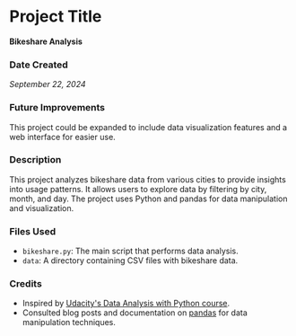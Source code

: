 # Project Title
**Bikeshare Analysis**

### Date Created
*September 22, 2024*

### Future Improvements
This project could be expanded to include data visualization features and a web interface for easier use.

### Description
This project analyzes bikeshare data from various cities to provide insights into usage patterns. It allows users to explore data by filtering by city, month, and day. The project uses Python and pandas for data manipulation and visualization.

### Files Used
- `bikeshare.py`: The main script that performs data analysis.
- `data`: A directory containing CSV files with bikeshare data.

### Credits
- Inspired by [Udacity's Data Analysis with Python course](https://www.udacity.com/course/data-analysis-with-python--nd027).
- Consulted blog posts and documentation on [pandas](https://pandas.pydata.org/) for data manipulation techniques.
